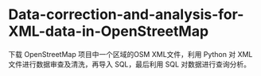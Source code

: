 # Data-correction-and-analysis-for-XML-data-in-OpenStreetMap
下载 OpenStreetMap 项目中一个区域的OSM XML文件，利用 Python 对 XML 文件进行数据审查及清洗，再导入 SQL，最后利用 SQL 对数据进行查询分析。
